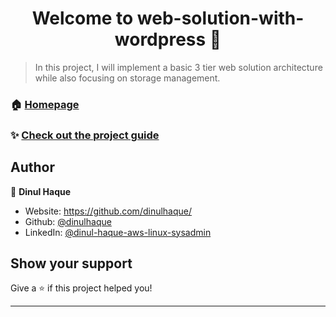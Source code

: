 <h1 align="center">Welcome to web-solution-with-wordpress 👋</h1>
<p>
</p>

> In this project, I will implement a basic 3 tier web solution architecture while also focusing on storage management.

### 🏠 [Homepage](https://github.com/dinulhaque/web-solution-with-wordpress)

### ✨ [Check out the project guide](https://github.com/dinulhaque/web-solution-with-wordpress/blob/master/WordPress%20Web%20Solution%20ec8e9d39ad394d07b8efd5b04d941110.md)

## Author

👤 **Dinul Haque**

* Website: https://github.com/dinulhaque/
* Github: [@dinulhaque](https://github.com/dinulhaque)
* LinkedIn: [@dinul-haque-aws-linux-sysadmin](https://linkedin.com/in/dinul-haque-aws-linux-sysadmin)

## Show your support

Give a ⭐️ if this project helped you!

***
